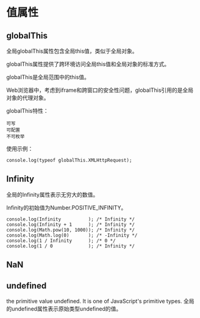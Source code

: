 # 值属性

## globalThis

全局globalThis属性包含全局this值，类似于全局对象。

globalThis属性提供了跨环境访问全局this值和全局对象的标准方式。

globalThis是全局范围中的this值。

Web浏览器中，考虑到iframe和跨窗口的安全性问题，globalThis引用的是全局对象的代理对象。

globalThis特性：

```
可写
可配置
不可枚举
```

使用示例：

```
console.log(typeof globalThis.XMLHttpRequest);
```

## Infinity

全局的Infinity属性表示无穷大的数值。

Infinity的初始值为Number.POSITIVE_INFINITY。

```
console.log(Infinity          ); /* Infinity */
console.log(Infinity + 1      ); /* Infinity */
console.log(Math.pow(10, 1000)); /* Infinity */
console.log(Math.log(0)       ); /* -Infinity */
console.log(1 / Infinity      ); /* 0 */
console.log(1 / 0             ); /* Infinity */
```

## NaN






## undefined

the primitive value undefined. It is one of JavaScript's primitive types.
全局的undefined属性表示原始类型undefined的值。












